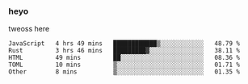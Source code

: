 ### heyo
tweoss here

<!--START_SECTION:waka-->

```text
JavaScript   4 hrs 49 mins   ████████████▒░░░░░░░░░░░░   48.79 %
Rust         3 hrs 46 mins   █████████▓░░░░░░░░░░░░░░░   38.11 %
HTML         49 mins         ██░░░░░░░░░░░░░░░░░░░░░░░   08.36 %
TOML         10 mins         ▒░░░░░░░░░░░░░░░░░░░░░░░░   01.71 %
Other        8 mins          ▒░░░░░░░░░░░░░░░░░░░░░░░░   01.35 %
```

<!--END_SECTION:waka-->

<!--
**Tweoss/tweoss** is a ✨ _special_ ✨ repository because its `README.md` (this file) appears on your GitHub profile.

Here are some ideas to get you started:

- 🔭 I’m currently working on ...
- 🌱 I’m currently learning ...
- 👯 I’m looking to collaborate on ...
- 🤔 I’m looking for help with ...
- 💬 Ask me about ...
- 📫 How to reach me: ...
- 😄 Pronouns: ...
- ⚡ Fun fact: ...
-->
